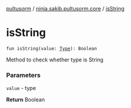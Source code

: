 [pultusorm](../index.md) / [ninja.sakib.pultusorm.core](index.md) / [isString](.)

# isString

`fun isString(value: `[`Type`](http://docs.oracle.com/javase/6/docs/api/java/lang/reflect/Type.html)`): Boolean`

Method to check whether type is String

### Parameters

`value` - type

**Return**
Boolean

